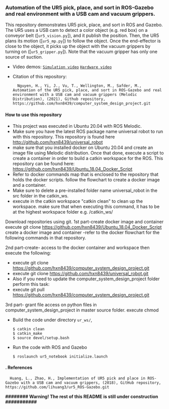 ### Automation of the UR5 pick, place, and sort in ROS-Gazebo and real environment with a USB cam and vacuum grippers. 

This repository demonstrates UR5 pick, place, and sort in ROS and Gazebo. The UR5 uses a USB cam to detect a color object (e.g. red box) on a conveyor belt ([`ur5_vision.py`]), and it publish the position. Then, the UR5 plans its motion ([`ur5_mp.py`]) to follow the object. Once the end-effector is close to the object, it picks up the object with the vacuum grippers by turning on ([`ur5_gripper.py`]). Note that the vacuum gripper has only one source of suction. 

- Video demos:
  [`Simulation video`]()
  [`Hardware video`]()

- Citation of this repository: 
  ```
    Nguyen, H., Yi, J., Vu, T., Wellington, M., Safder, M., Automation of the UR5 pick, place, and sort in ROS-Gazebo and real environment with a USB cam and vacuum grippers (Melodic Distribution), (2021), Github repository, https://github.com/hxn8439/computer_system_design_project.git
  ```
#### How to use this repository
- This project was executed in Ubuntu 20.04 with ROS Melodic.
- Make sure you have the latest ROS package name universal robot to run with this repository. This repository is found here http://github.com/hxn8439/universal_robot
- make sure that you installed docker on Ubuntu 20.04 and create an image file using Melodic distribution. Once that done, execute a script to
  create a container in order to build a catkin workspace for the ROS. This repository can be found here: https://github.com/hxn8439/Ubuntu_18.04_Docker_Script
- Refer to docker commands map that is enclosed to the repository that holds the docker scripts. follow the flowchart to create a docker image and a container.  
- Make sure to delete a pre-installed folder name universal_robot in the src folder in the catkin_ws. 
- execute in the catkin workspace "catkin clean" to clean up the workspace. make sure that when executing this command, it has to be at the highest workspace folder e.g. /catkin_ws/ 

Download repositories using git.
1st part-create docker image and container
execute git clone  https://github.com/hxn8439/Ubuntu_18.04_Docker_Script
create a docker image and container -refer to the docker flowchart for the following commands in that repository.

2nd part-create- access to the docker container and workspace then execute the following: 
- execute git clone https://github.com/hxn8439/computer_system_design_project.git 
- execute git clone https://github.com/hxn8439/universal_robot.git
- Also if you need to update the computer_system_design_project folder perform this task:
- execute git pull https://github.com/hxn8439/computer_system_design_project.git

3rd part- grant file access on python files in computer_system_design_project in master source folder. 
execute chmod 

- Build the code under directory `ur_ws/`,
  ```
  $ catkin clean
  $ catkin_make
  $ source devel/setup.bash  
  ```
- Run the code with ROS and Gazebo
  ```
  $ roslaunch ur5_notebook initialize.launch 
  ```
#### . References 
  ```
    Huang, L., Zhao, H., Implementation of UR5 pick and place in ROS-Gazebo with a USB cam and vacuum grippers, (2018), GitHub repository, https://github.com/lihuang3/ur5_ROS-Gazebo.git
  ```

__######## Warning! The rest of this README is still under construction ###########__
